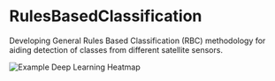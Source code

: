 # RulesBasedClassification
Developing General Rules Based Classification (RBC) methodology for aiding detection of classes from different satellite sensors. 

![Example Deep Learning Heatmap](https://github.com/JRainbowOS/RulesBasedClassification/blob/master/images/TM0011_buildings_heatmap_sample.PNG)
